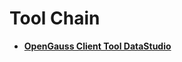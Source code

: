 # Tool Chain<a name="EN-US_TOPIC_0000001220467644"></a>



-   **[OpenGauss Client Tool DataStudio](opengauss-client-tool-datastudio.md)**  
